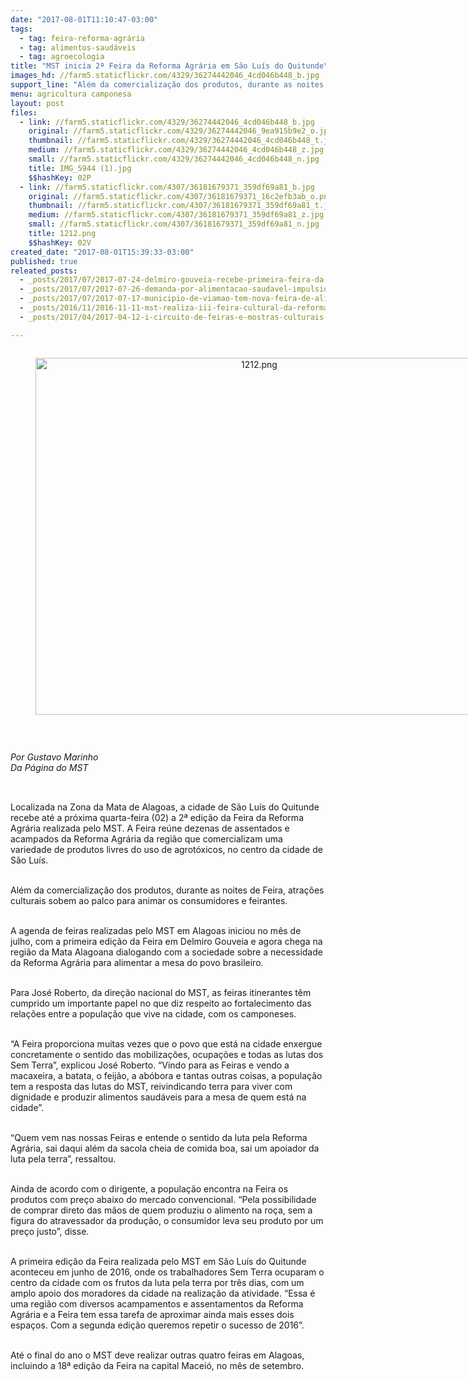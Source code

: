 ```yaml
---
date: "2017-08-01T11:10:47-03:00"
tags:
  - tag: feira-reforma-agrária
  - tag: alimentos-saudáveis
  - tag: agroecologia
title: "MST inicia 2ª Feira da Reforma Agrária em São Luís do Quitunde\n"
images_hd: //farm5.staticflickr.com/4329/36274442046_4cd046b448_b.jpg
support_line: "Além da comercialização dos produtos, durante as noites de Feira, atrações culturais sobem ao palco para animar os consumidores e feirantes"
menu: agricultura camponesa
layout: post
files:
  - link: //farm5.staticflickr.com/4329/36274442046_4cd046b448_b.jpg
    original: //farm5.staticflickr.com/4329/36274442046_9ea915b9e2_o.jpg
    thumbnail: //farm5.staticflickr.com/4329/36274442046_4cd046b448_t.jpg
    medium: //farm5.staticflickr.com/4329/36274442046_4cd046b448_z.jpg
    small: //farm5.staticflickr.com/4329/36274442046_4cd046b448_n.jpg
    title: IMG_5944 (1).jpg
    $$hashKey: 02P
  - link: //farm5.staticflickr.com/4307/36181679371_359df69a81_b.jpg
    original: //farm5.staticflickr.com/4307/36181679371_16c2efb3ab_o.png
    thumbnail: //farm5.staticflickr.com/4307/36181679371_359df69a81_t.jpg
    medium: //farm5.staticflickr.com/4307/36181679371_359df69a81_z.jpg
    small: //farm5.staticflickr.com/4307/36181679371_359df69a81_n.jpg
    title: 1212.png
    $$hashKey: 02V
created_date: "2017-08-01T15:39:33-03:00"
published: true
releated_posts:
  - _posts/2017/07/2017-07-24-delmiro-gouveia-recebe-primeira-feira-da-reforma-agraria.md
  - _posts/2017/07/2017-07-26-demanda-por-alimentacao-saudavel-impulsiona-alternativas-para-o-campo.md
  - _posts/2017/07/2017-07-17-municipio-de-viamao-tem-nova-feira-de-alimentos-organicos-no-rs.md
  - _posts/2016/11/2016-11-11-mst-realiza-iii-feira-cultural-da-reforma-agraria-ceara.md
  - _posts/2017/04/2017-04-12-i-circuito-de-feiras-e-mostras-culturais-da-reforma-agraria-recebe-mais-de-dez-mil-pessoas-em-formosa-goias.md

---
```

<div style="text-align:center">
<figure class="image" style="display:inline-block"><img alt="1212.png" height="571" src="//farm5.staticflickr.com/4307/36181679371_359df69a81_b.jpg" width="700" />
<figcaption></figcaption>
</figure>
</div>

<p>&nbsp;</p>

<p><em>Por Gustavo Marinho&nbsp;<br />
Da P&aacute;gina do MST</em></p>

<p style="box-sizing: inherit; margin: 0px 0px 11px; font-size: 1.1em; color: rgb(85, 85, 85); font-family: &quot;Exo 2&quot;, Helvetica, Arial, sans-serif;">&nbsp;</p>

<p>Localizada na Zona da Mata de Alagoas, a cidade de S&atilde;o Lu&iacute;s do Quitunde recebe at&eacute; a pr&oacute;xima quarta-feira (02) a 2&ordf; edi&ccedil;&atilde;o da Feira da Reforma Agr&aacute;ria realizada pelo MST. A Feira re&uacute;ne dezenas de assentados e acampados da Reforma Agr&aacute;ria da regi&atilde;o que comercializam uma variedade de produtos livres do uso de agrot&oacute;xicos, no centro da cidade de S&atilde;o Lu&iacute;s.</p>

<p><br />
Al&eacute;m da comercializa&ccedil;&atilde;o dos produtos, durante as noites de Feira, atra&ccedil;&otilde;es culturais sobem ao palco para animar os consumidores e feirantes.</p>

<p><br />
A agenda de feiras realizadas pelo MST em Alagoas iniciou no m&ecirc;s de julho, com a primeira edi&ccedil;&atilde;o da Feira em Delmiro Gouveia e agora chega na regi&atilde;o da Mata Alagoana dialogando com a sociedade sobre a necessidade da Reforma Agr&aacute;ria para alimentar a mesa do povo brasileiro.</p>

<p><br />
Para Jos&eacute; Roberto, da dire&ccedil;&atilde;o nacional do MST, as feiras itinerantes t&ecirc;m cumprido um importante papel no que diz respeito ao fortalecimento das rela&ccedil;&otilde;es entre a popula&ccedil;&atilde;o que vive na cidade, com os camponeses.</p>

<p><br />
&ldquo;A Feira proporciona muitas vezes que o povo que est&aacute; na cidade enxergue concretamente o sentido das mobiliza&ccedil;&otilde;es, ocupa&ccedil;&otilde;es e todas as lutas dos Sem Terra&rdquo;, explicou Jos&eacute; Roberto. &ldquo;Vindo para as Feiras e vendo a macaxeira, a batata, o feij&atilde;o, a ab&oacute;bora e tantas outras coisas, a popula&ccedil;&atilde;o tem a resposta das lutas do MST, reivindicando terra para viver com dignidade e produzir alimentos saud&aacute;veis para a mesa de quem est&aacute; na cidade&rdquo;.</p>

<p><br />
&ldquo;Quem vem nas nossas Feiras e entende o sentido da luta pela Reforma Agr&aacute;ria, sai daqui al&eacute;m da sacola cheia de comida boa, sai um apoiador da luta pela terra&rdquo;, ressaltou.</p>

<p><br />
Ainda de acordo com o dirigente, a popula&ccedil;&atilde;o encontra na Feira os produtos com pre&ccedil;o abaixo do mercado convencional. &ldquo;Pela possibilidade de comprar direto das m&atilde;os de quem produziu o alimento na ro&ccedil;a, sem a figura do atravessador da produ&ccedil;&atilde;o, o consumidor leva seu produto por um pre&ccedil;o justo&rdquo;, disse.</p>

<p><br />
A primeira edi&ccedil;&atilde;o da Feira realizada pelo MST em S&atilde;o Lu&iacute;s do Quitunde aconteceu em junho de 2016, onde os trabalhadores Sem Terra ocuparam o centro da cidade com os frutos da luta pela terra por tr&ecirc;s dias, com um amplo apoio dos moradores da cidade na realiza&ccedil;&atilde;o da atividade. &ldquo;Essa &eacute; uma regi&atilde;o com diversos acampamentos e assentamentos da Reforma Agr&aacute;ria e a Feira tem essa tarefa de aproximar ainda mais esses dois espa&ccedil;os. Com a segunda edi&ccedil;&atilde;o queremos repetir o sucesso de 2016&rdquo;.</p>

<p><br />
At&eacute; o final do ano o MST deve realizar outras quatro feiras em Alagoas, incluindo a 18&ordf; edi&ccedil;&atilde;o da Feira na capital Macei&oacute;, no m&ecirc;s de setembro.</p>
